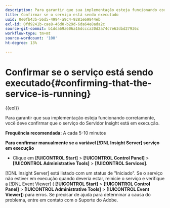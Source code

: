 ```yaml
---
description: Para garantir que sua implementação esteja funcionando corretamente, você deve confirmar que o serviço do Servidor Insight está em execução.
title: Confirmar se o serviço está sendo executado
uuid: 0e0fb43b-56d5-4994-a9c4-9281e69844eb
exl-id: 0fd9241b-cae8-46d0-b29d-6da64e8ada2c
source-git-commit: b1dda69a606a16dccca30d2a74c7e63dbd27936c
workflow-type: tm+mt
source-wordcount: '100'
ht-degree: 13%

---
```


# Confirmar se o serviço está sendo executado{#confirming-that-the-service-is-running}

{{eol}}

Para garantir que sua implementação esteja funcionando corretamente, você deve confirmar que o serviço do Servidor Insight está em execução.

**Frequência recomendada:** A cada 5-10 minutos

**Para confirmar manualmente se a variável [!DNL Insight Server] serviço em execução**

* Clique em **[!UICONTROL Start]** > **[!UICONTROL Control Panel]** > **[!UICONTROL Administrative Tools]** > **[!UICONTROL Services]**.

[!DNL Insight Server] está listado com um status de &quot;Iniciado&quot;. Se o serviço não estiver em execução quando deveria estar, reinicie o serviço e verifique a [!DNL Event Viewer] ( **[!UICONTROL Start]** > **[!UICONTROL Control Panel]** > **[!UICONTROL Administrative Tools]** > **[!UICONTROL Event Viewer]**) para erros. Se precisar de ajuda para determinar a causa do problema, entre em contato com o Suporte do Adobe.
